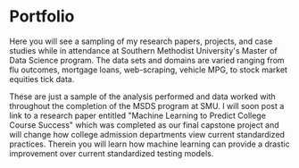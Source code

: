 # Portfolio
Here you will see a sampling of my research papers, projects, and case studies while in attendance at Southern Methodist University's Master of Data Science program. The data sets and domains are varied ranging from flu outcomes, mortgage loans, web-scraping, vehicle MPG, to stock market equities tick data.

These are just a sample of the analysis performed and data worked with throughout the completion of the MSDS program at SMU. I will soon post a link to a research paper entitled "Machine Learning to Predict College Course Success" which was completed as our final capstone project and will change how college admission departments view current standardized practices. Therein you will learn how machine learning can provide a drastic improvement over current standardized testing models.
